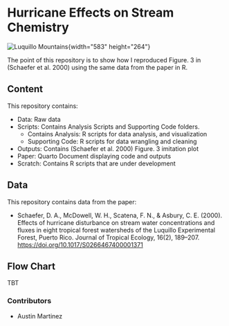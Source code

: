 # Hurricane Effects on Stream Chemistry

![Luquillo Mountains](https://i0.wp.com/tours4lesspr.com/wp-content/uploads/2019/08/slider-large-biobay-04-1.jpg?fit=1200%2C800&ssl=1){width="583" height="264"}

The point of this repository is to show how I reproduced Figure. 3 in (Schaefer et al. 2000) using the same data from the paper in R.

## Content

This repository contains:

-   Data: Raw data
-   Scripts: Contains Analysis Scripts and Supporting Code folders.
    -   Contains Analysis: R scripts for data analysis, and visualization
    -   Supporting Code: R scripts for data wrangling and cleaning
-   Outputs: Contains (Schaefer et al. 2000) Figure. 3 imitation plot
-   Paper: Quarto Document displaying code and outputs
-   Scratch: Contains R scripts that are under development

## Data

This repository contains data from the paper:

-   Schaefer, D. A., McDowell, W. H., Scatena, F. N., & Asbury, C. E. (2000). Effects of hurricane disturbance on stream water concentrations and fluxes in eight tropical forest watersheds of the Luquillo Experimental Forest, Puerto Rico. Journal of Tropical Ecology, 16(2), 189–207. <https://doi.org/10.1017/S0266467400001371>

## Flow Chart

TBT

### Contributors

-   Austin Martinez

